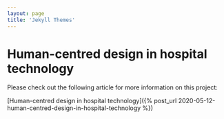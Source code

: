 ```yaml
---
layout: page
title: 'Jekyll Themes'
---
```


# Human-centred design in hospital technology

Please check out the following article for more information on this project:

[Human-centred design in hospital technology]({% post_url 2020-05-12-human-centred-design-in-hospital-technology %})

